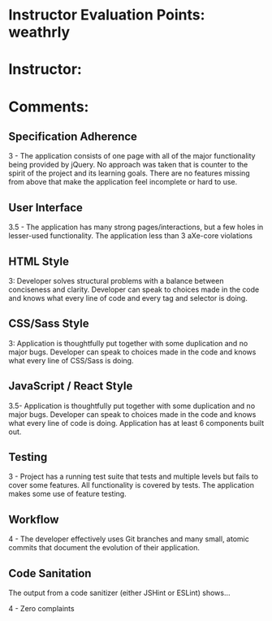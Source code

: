 # Instructor Evaluation Points: weathrly
# Instructor:
# Comments:


## Specification Adherence

3 - The application consists of one page with all of the major functionality being provided by jQuery. No approach was taken that is counter to the spirit of the project and its learning goals. There are no features missing from above that make the application feel incomplete or hard to use.

## User Interface

3.5 - The application has many strong pages/interactions, but a few holes in lesser-used functionality. The application less than 3 aXe-core violations

## HTML Style


3: Developer solves structural problems with a balance between conciseness and clarity. Developer can speak to choices made in the code and knows what every line of code and every tag and selector is doing.

## CSS/Sass Style


3: Application is thoughtfully put together with some duplication and no major bugs. Developer can speak to choices made in the code and knows what every line of CSS/Sass is doing.


## JavaScript / React Style

3.5- Application is thoughtfully put together with some duplication and no major bugs. Developer can speak to choices made in the code and knows what every line of code is doing. Application has at least 6 components built out.

## Testing

3 - Project has a running test suite that tests and multiple levels but fails to cover some features. All functionality is covered by tests. The application makes some use of feature testing.

## Workflow

4 - The developer effectively uses Git branches and many small, atomic commits that document the evolution of their application.

## Code Sanitation

The output from a code sanitizer (either JSHint or ESLint) shows…

4 - Zero complaints
